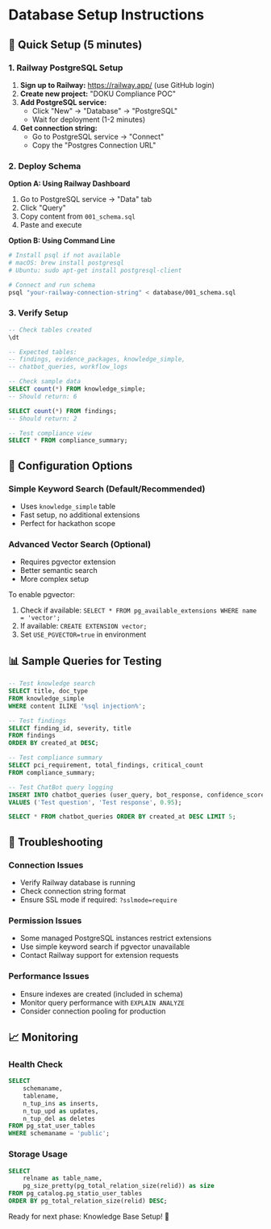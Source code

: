 # Database Setup Instructions

## 🚀 Quick Setup (5 minutes)

### 1. Railway PostgreSQL Setup

1. **Sign up to Railway:** https://railway.app/ (use GitHub login)
2. **Create new project:** "DOKU Compliance POC"
3. **Add PostgreSQL service:**
   - Click "New" → "Database" → "PostgreSQL"
   - Wait for deployment (1-2 minutes)
4. **Get connection string:**
   - Go to PostgreSQL service → "Connect"
   - Copy the "Postgres Connection URL"

### 2. Deploy Schema

**Option A: Using Railway Dashboard**
1. Go to PostgreSQL service → "Data" tab
2. Click "Query" 
3. Copy content from `001_schema.sql`
4. Paste and execute

**Option B: Using Command Line**
```bash
# Install psql if not available
# macOS: brew install postgresql
# Ubuntu: sudo apt-get install postgresql-client

# Connect and run schema
psql "your-railway-connection-string" < database/001_schema.sql
```

### 3. Verify Setup

```sql
-- Check tables created
\dt

-- Expected tables:
-- findings, evidence_packages, knowledge_simple, 
-- chatbot_queries, workflow_logs

-- Check sample data
SELECT count(*) FROM knowledge_simple;
-- Should return: 6

SELECT count(*) FROM findings;  
-- Should return: 2

-- Test compliance view
SELECT * FROM compliance_summary;
```

## 🔧 Configuration Options

### Simple Keyword Search (Default/Recommended)
- Uses `knowledge_simple` table
- Fast setup, no additional extensions
- Perfect for hackathon scope

### Advanced Vector Search (Optional)
- Requires pgvector extension
- Better semantic search
- More complex setup

To enable pgvector:
1. Check if available: `SELECT * FROM pg_available_extensions WHERE name = 'vector';`
2. If available: `CREATE EXTENSION vector;`
3. Set `USE_PGVECTOR=true` in environment

## 📊 Sample Queries for Testing

```sql
-- Test knowledge search
SELECT title, doc_type 
FROM knowledge_simple 
WHERE content ILIKE '%sql injection%';

-- Test findings
SELECT finding_id, severity, title 
FROM findings 
ORDER BY created_at DESC;

-- Test compliance summary
SELECT pci_requirement, total_findings, critical_count 
FROM compliance_summary;

-- Test ChatBot query logging
INSERT INTO chatbot_queries (user_query, bot_response, confidence_score) 
VALUES ('Test question', 'Test response', 0.95);

SELECT * FROM chatbot_queries ORDER BY created_at DESC LIMIT 5;
```

## 🚨 Troubleshooting

### Connection Issues
- Verify Railway database is running
- Check connection string format
- Ensure SSL mode if required: `?sslmode=require`

### Permission Issues  
- Some managed PostgreSQL instances restrict extensions
- Use simple keyword search if pgvector unavailable
- Contact Railway support for extension requests

### Performance Issues
- Ensure indexes are created (included in schema)
- Monitor query performance with `EXPLAIN ANALYZE`
- Consider connection pooling for production

## 📈 Monitoring

### Health Check
```sql
SELECT 
    schemaname,
    tablename,
    n_tup_ins as inserts,
    n_tup_upd as updates,
    n_tup_del as deletes
FROM pg_stat_user_tables 
WHERE schemaname = 'public';
```

### Storage Usage
```sql
SELECT 
    relname as table_name,
    pg_size_pretty(pg_total_relation_size(relid)) as size
FROM pg_catalog.pg_statio_user_tables 
ORDER BY pg_total_relation_size(relid) DESC;
```

Ready for next phase: Knowledge Base Setup! 🎯